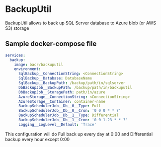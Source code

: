 # BackupUtil

BackupUtil allows to back up SQL Server database to Azure blob (or AWS S3) storage

## Sample docker-compose file
```yaml
services:
  backup:
    image: bacr/backuputil
    environment:
      SqlBackup__ConnectionString: <ConnectionString>
      SqlBackup__Database: DatabaseName
      SqlBackup__BackupPath: /backup/path/in/sqlserver
      DbBackupJob__BackupPath: /backup/path/in/backuputil
      DbBackupJob__StoragePath: path/in/azure
      AzureStorage__ConnectionString: <ConnectionString>
      AzureStorage__Container: container-name
      BackupSchedulerJob__Db__0__Type: Full
      BackupSchedulerJob__Db__0__Cron: '0 0 0 * * ?'
      BackupSchedulerJob__Db__1__Type: Differential
      BackupSchedulerJob__Db__1__Cron: '0 0 1-23 * * ?'
      Logging__LogLevel__Default: 'Trace'
```
This configuration will do Full back up every day at 0:00 and Differential backup every hour except 0:00